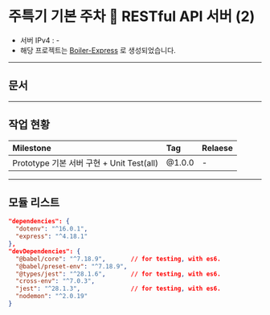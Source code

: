 # 주특기 기본 주차 🎉 RESTful API 서버 (2)

- 서버 IPv4 : -
- 해당 프로젝트는 [Boiler-Express](https://github.com/Boiler-Express/.github/blob/main/profile/BASIC-COURSE.md) 로 생성되었습니다.

<hr>

## 문서

<hr>

## 작업 현황

| Milestone                                           | Tag    | Relaese |
| :-------------------------------------------------- | :----- | :------ |
| Prototype 기본 서버 구현 + Unit Test(all)            | @1.0.0 | - |

<hr>

## 모듈 리스트

```json
"dependencies": {
  "dotenv": "^16.0.1",
  "express": "^4.18.1"
},
"devDependencies": {
  "@babel/core": "^7.18.9",       // for testing, with es6.
  "@babel/preset-env": "^7.18.9",
  "@types/jest": "^28.1.6",       // for testing, with es6.
  "cross-env": "^7.0.3",
  "jest": "^28.1.3",              // for testing, with es6.
  "nodemon": "^2.0.19"
}
```